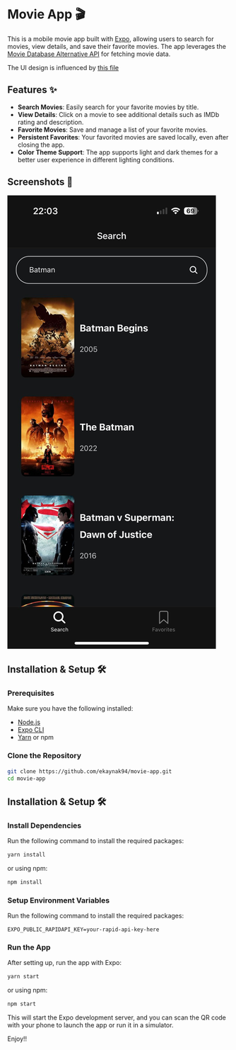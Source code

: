 # Movie App 🎬

This is a mobile movie app built with [Expo](https://expo.dev/), allowing users to search for movies, view details, and save their favorite movies. The app leverages the [Movie Database Alternative API](https://rapidapi.com/rapidapi/api/movie-database-alternative) for fetching movie data.

The UI design is influenced by [this file](https://www.figma.com/community/file/1054431643740926668)

## Features ✨

- **Search Movies**: Easily search for your favorite movies by title.
- **View Details**: Click on a movie to see additional details such as IMDb rating and description.
- **Favorite Movies**: Save and manage a list of your favorite movies.
- **Persistent Favorites**: Your favorited movies are saved locally, even after closing the app.
- **Color Theme Support**: The app supports light and dark themes for a better user experience in different lighting conditions.

## Screenshots 📸

![App Screenshot](./assets/images/screenshot.png)

## Installation & Setup 🛠️

### Prerequisites

Make sure you have the following installed:

- [Node.js](https://nodejs.org/)
- [Expo CLI](https://docs.expo.dev/get-started/installation/)
- [Yarn](https://yarnpkg.com/) or npm

### Clone the Repository

```bash
git clone https://github.com/ekaynak94/movie-app.git
cd movie-app
```

## Installation & Setup 🛠️

### Install Dependencies

Run the following command to install the required packages:

```bash
yarn install
```

or using npm:

```bash
npm install
```

### Setup Environment Variables

Run the following command to install the required packages:

```.env
EXPO_PUBLIC_RAPIDAPI_KEY=your-rapid-api-key-here
```

### Run the App

After setting up, run the app with Expo:

```bash
yarn start
```

or using npm:

```bash
npm start
```

This will start the Expo development server, and you can scan the QR code with your phone to launch the app or run it in a simulator.

Enjoy!!
